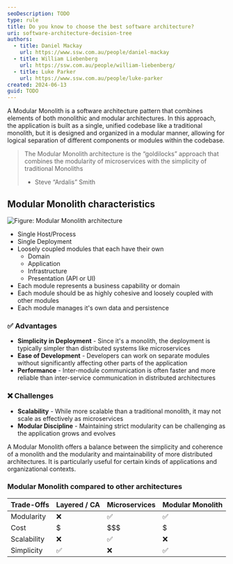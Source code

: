 ```yaml
---
seoDescription: TODO
type: rule
title: Do you know to choose the best software architecture?
uri: software-architecture-decision-tree
authors:
  - title: Daniel Mackay
    url: https://www.ssw.com.au/people/daniel-mackay
  - title: William Liebenberg
    url: https://ssw.com.au/people/william-liebenberg/
  - title: Luke Parker
    url: https://www.ssw.com.au/people/luke-parker
created: 2024-06-13
guid: TODO
---
```


A Modular Monolith is a software architecture pattern that combines elements of both monolithic and modular architectures. In this approach, the application is built as a single, unified codebase like a traditional monolith, but it is designed and organized in a modular manner, allowing for logical separation of different components or modules within the codebase.

<!--endintro-->

> The Modular Monolith architecture is the “goldilocks” approach that combines the modularity of microservices with the simplicity of traditional Monoliths
>
> - Steve “Ardalis” Smith

## Modular Monolith characteristics

![Figure: Modular Monolith architecture](modular-monolith.jpg)

- Single Host/Process
- Single Deployment
- Loosely coupled modules that each have their own
  - Domain
  - Application
  - Infrastructure
  - Presentation (API or UI)
- Each module represents a business capability or domain
- Each module should be as highly cohesive and loosely coupled with other modules
- Each module manages it's own data and persistence

### ✅ Advantages

- **Simplicity in Deployment** - Since it's a monolith, the deployment is typically simpler than distributed systems like microservices
- **Ease of Development** - Developers can work on separate modules without significantly affecting other parts of the application
- **Performance** - Inter-module communication is often faster and more reliable than inter-service communication in distributed architectures

### ❌ Challenges

- **Scalability** - While more scalable than a traditional monolith, it may not scale as effectively as microservices
- **Modular Discipline** - Maintaining strict modularity can be challenging as the application grows and evolves

A Modular Monolith offers a balance between the simplicity and coherence of a monolith and the modularity and maintainability of more distributed architectures. It is particularly useful for certain kinds of applications and organizational contexts.

### Modular Monolith compared to other architectures

| Trade-Offs  | Layered / CA | Microservices | Modular Monolith |
| ----------- | ------------ | ------------- | ---------------- |
| Modularity  | ❌           | ✅            | ✅               |
| Cost        | $            | $$$           | $                |
| Scalability | ❌           | ✅            | ❌               |
| Simplicity  | ✅           | ❌            | ✅               |
